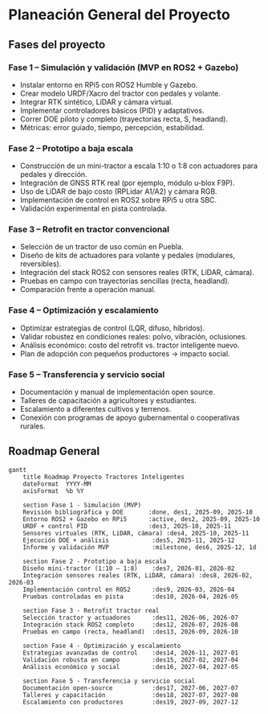 # Planeación General del Proyecto


## Fases del proyecto

### Fase 1 – Simulación y validación (MVP en ROS2 + Gazebo)

- Instalar entorno en RPi5 con ROS2 Humble y Gazebo.
- Crear modelo URDF/Xacro del tractor con pedales y volante.
- Integrar RTK sintético, LiDAR y cámara virtual.
- Implementar controladores básicos (PID) y adaptativos.
- Correr DOE piloto y completo (trayectorias recta, S, headland).
- Métricas: error guiado, tiempo, percepción, estabilidad.

### Fase 2 – Prototipo a baja escala

- Construcción de un mini-tractor a escala 1:10 o 1:8 con actuadores para pedales y dirección.
- Integración de GNSS RTK real (por ejemplo, módulo u-blox F9P).
- Uso de LiDAR de bajo costo (RPLidar A1/A2) y cámara RGB.
- Implementación de control en ROS2 sobre RPi5 u otra SBC.
- Validación experimental en pista controlada.

### Fase 3 – Retrofit en tractor convencional

- Selección de un tractor de uso común en Puebla.
- Diseño de kits de actuadores para volante y pedales (modulares, reversibles).
- Integración del stack ROS2 con sensores reales (RTK, LiDAR, cámara).
- Pruebas en campo con trayectorias sencillas (recta, headland).
- Comparación frente a operación manual.

### Fase 4 – Optimización y escalamiento

- Optimizar estrategias de control (LQR, difuso, híbridos).
- Validar robustez en condiciones reales: polvo, vibración, oclusiones.
- Análisis económico: costo del retrofit vs. tractor inteligente nuevo.
- Plan de adopción con pequeños productores → impacto social.

### Fase 5 – Transferencia y servicio social

- Documentación y manual de implementación open source.
- Talleres de capacitación a agricultores y estudiantes.
- Escalamiento a diferentes cultivos y terrenos.
- Conexión con programas de apoyo gubernamental o cooperativas rurales.

## Roadmap General

```mermaid
gantt
    title Roadmap Proyecto Tractores Inteligentes
    dateFormat  YYYY-MM
    axisFormat  %b %Y

    section Fase 1 - Simulación (MVP)
    Revisión bibliográfica y DOE       :done, des1, 2025-09, 2025-10
    Entorno ROS2 + Gazebo en RPi5      :active, des2, 2025-09, 2025-10
    URDF + control PID                 :des3, 2025-10, 2025-11
    Sensores virtuales (RTK, LiDAR, cámara) :des4, 2025-10, 2025-11
    Ejecución DOE + análisis            :des5, 2025-11, 2025-12
    Informe y validación MVP            :milestone, des6, 2025-12, 1d

    section Fase 2 - Prototipo a baja escala
    Diseño mini-tractor (1:10 – 1:8)    :des7, 2026-01, 2026-02
    Integración sensores reales (RTK, LiDAR, cámara) :des8, 2026-02, 2026-03
    Implementación control en ROS2      :des9, 2026-03, 2026-04
    Pruebas controladas en pista        :des10, 2026-04, 2026-05

    section Fase 3 - Retrofit tractor real
    Selección tractor y actuadores      :des11, 2026-06, 2026-07
    Integración stack ROS2 completo     :des12, 2026-07, 2026-08
    Pruebas en campo (recta, headland)  :des13, 2026-09, 2026-10

    section Fase 4 - Optimización y escalamiento
    Estrategias avanzadas de control    :des14, 2026-11, 2027-01
    Validación robusta en campo         :des15, 2027-02, 2027-04
    Análisis económico y social         :des16, 2027-04, 2027-05

    section Fase 5 - Transferencia y servicio social
    Documentación open-source           :des17, 2027-06, 2027-07
    Talleres y capacitación             :des18, 2027-07, 2027-08
    Escalamiento con productores        :des19, 2027-09, 2027-12
```
